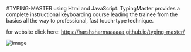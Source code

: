 #TYPING-MASTER using Html and JavaScript.
TypingMaster provides a complete instructional keyboarding course leading the trainee from the basics all the way to professional, fast touch-type technique.

for website click here: https://harshsharmaaaaaa.github.io/typing-master/

![image](https://github.com/HarshSharmaaaaaa/typing-master/assets/126580097/1e599bb5-9240-4046-9c13-d377a2da00c6)


